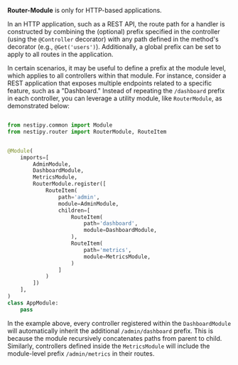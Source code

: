 **Router-Module** is only for HTTP-based applications.

In an HTTP application, such as a REST API, the route path for a handler is constructed by combining the (optional) prefix specified in the controller (using the `@Controller` decorator) with any path defined in the method's decorator (e.g., `@Get('users')`). Additionally, a global prefix can be set to apply to all routes in the application.

In certain scenarios, it may be useful to define a prefix at the module level, which applies to all controllers within that module. For instance, consider a REST application that exposes multiple endpoints related to a specific feature, such as a "Dashboard." Instead of repeating the `/dashboard` prefix in each controller, you can leverage a utility module, like `RouterModule`, as demonstrated below:

```python

from nestipy.common import Module
from nestipy.router import RouterModule, RouteItem


@Module(
    imports=[
        AdminModule,
        DashboardModule,
        MetricsModule,
        RouterModule.register([
            RouteItem(
                path='admin',
                module=AdminModule,
                children=[
                    RouteItem(
                        path='dashboard',
                        module=DashboardModule,
                    ),
                    RouteItem(
                        path='metrics',
                        module=MetricsModule,
                    )
                ]
            )
        ])
    ],
)
class AppModule:
    pass
```
In the example above, every controller registered within the `DashboardModule` will automatically inherit the additional `/admin/dashboard` prefix. This is because the module recursively concatenates paths from parent to child. Similarly, controllers defined inside the `MetricsModule` will include the module-level prefix `/admin/metrics` in their routes.  

